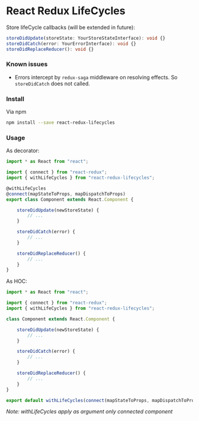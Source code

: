 # React Redux LifeCycles

Store lifeCycle callbacks (will be extended in future):

```ts
storeDidUpdate(storeState: YourStoreStateInterface): void {}
storeDidCatch(error: YourErrorInterface): void {}
storeDidReplaceReducer(): void {}
```

### Known issues

- Errors intercept by `redux-saga` middleware on resolving effects. So `storeDidCatch` does not called.

### Install

Via npm

```bash
npm install --save react-redux-lifecycles
```

### Usage

As decorator:

```jsx
import * as React from "react";

import { connect } from "react-redux";
import { withLifeCycles } from "react-redux-lifecycles";

@withLifeCycles
@connect(mapStateToProps, mapDispatchToProps)
export class Component extends React.Component {

    storeDidUpdate(newStoreState) {
        // ...
    }

    storeDidCatch(error) {
        // ...
    }

    storeDidReplaceReducer() {
        // ...
    }
}
```

As HOC:

```jsx
import * as React from "react";

import { connect } from "react-redux";
import { withLifeCycles } from "react-redux-lifecycles";

class Component extends React.Component {

    storeDidUpdate(newStoreState) {
        // ...
    }

    storeDidCatch(error) {
        // ...
    }

    storeDidReplaceReducer() {
        // ...
    }
}

export default withLifeCycles(connect(mapStateToProps, mapDispatchToProps)(Component));
```


*Note: withLifeCycles apply as argument only connected component*
